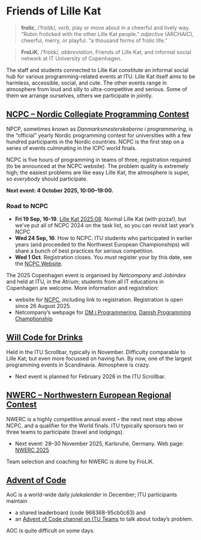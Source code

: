 # Friends of Lille Kat

> **frolic**, /ˈfrɒlɪk/, _verb_, play or move about in a cheerful and lively way. “Robin frolicked with the other Lille Kat people.” _adjective_ (ARCHAIC), cheerful, merry, or playful. “a thousand forms of frolic life.”

> **FroLiK**,  /ˈfrɒlɪk/, _abbreviation_, Friends of Lille Kat, and informal social network at IT University of Copenhagen.

The staff and students connected to Lille Kat constitute an informal social hub for various programming-related events at ITU. 
Lille Kat itself aims to be harmless, accessible, social, and cute.
The other events range in atmosphere from loud and silly to ultra-competitive and serious.
Some of them we arrange ourselves, others we participate in jointly.

## [NCPC – Nordic Collegiate Programming Contest](https://nordic.icpc.io)


NPCP, sometimes known as _Danmarksmesterskaberne i programmering_, is the “official” yearly Nordic programming contest for universities with a few hundred participants in the Nordic countries.
NCPC is the first step on a series of events culminating in the ICPC world finals.

NCPC is five hours of programming in teams of three, registration required (to be announced at the NCPC website). The problem quality is extremely high; the easiest problems are like easy Lille Kat, the atmosphere is super, so _everybody_ should participate.

**Next event: 4 October 2025, 10:00–19:00.**

### Road to NCPC


* **Fri 19 Sep, 16-19**.  [Lille Kat 2025:08](https://open.kattis.com/contests/mke9to). Normal Lille Kat (with pizza!), but we’ve put all of NCPC 2024 on the task list, so you can revisit last year’s NCPC
* **Wed 24 Sep, 16**. How to NCPC. ITU students who participated in earlier years (and proceeded to the Northwest European Championships) will share a bunch of best practices for serious competition.
* **Wed 1 Oct**. Registration closes. You _must_ register your by this date, see the [NCPC Website](https://nordic.icpc.io/ncpc2025/).

The 2025 Copenhagen event is organised by _Netcompany_ and _Jobindex_ and held at ITU, in the Atrium; students from all IT educations in Copenhagen are welcome. More information and registration:
* website for [NCPC](https://nordic.icpc.io/ncpc2025/), including link to registration. Registration is open since 26 August 2025.
* Netcompany’s webpage for [DM i Programmering](https://netcompany.com/dm-i-programmering-2025/), [Danish Programming Champtionship](https://netcompany.com/danish-programming-championship-2025/)


## [Will Code for Drinks](https://thorehusfeldt.github.io/wcfd/)

Held in the ITU Scrollbar, typically in November. Difficulty comparable to Lille Kat; but even more focussed on having fun. By now, one of the largest programming events in Scandinavia.
Atmosphere is crazy. 

* Next event is planned for February 2026 in the ITU Scrollbar.

## [NWERC –  Northwestern European Regional Contest](https://nwerc.eu)

NWERC is a highly competitive annual event – the next next step above NCPC, and a qualifier for the World finals.
ITU typically sponsors two or three teams to participate (travel and lodgings).

* Next event: 28–30 November 2025, Karlsruhe, Germany. Web page: [NWERC 2025](https://2025.nwerc.eu)

Team selection and coaching for NWERC is done by FroLiK.

## [Advent of Code](https://adventofcode.com)

AoC is a world-wide daily _julekalender_ in December; ITU participants maintain 
* a shared leaderboard (code 968368-95cb0c63) and 
* an [Advent of Code channel on ITU Teams](https://teams.microsoft.com/l/channel/19%3a35ac58a2e8344a80b326c01f3fab6ded%40thread.tacv2/Advent%2520of%2520Code?groupId=f8d37a29-5c53-44fd-b2c9-bed005d1aee9&tenantId=bea229b6-7a08-4086-b44c-71f57f716bdb) to talk about today’s problem. 

AOC is quite difficult on some days.


